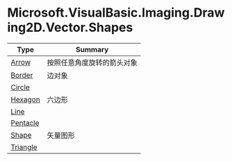 ﻿
# Microsoft.VisualBasic.Imaging.Drawing2D.Vector.Shapes

|Type|Summary|
|----|-------|
|[Arrow](./Arrow.md)|按照任意角度旋转的箭头对象|
|[Border](./Border.md)|边对象|
|[Circle](./Circle.md)||
|[Hexagon](./Hexagon.md)|六边形|
|[Line](./Line.md)||
|[Pentacle](./Pentacle.md)||
|[Shape](./Shape.md)|矢量图形|
|[Triangle](./Triangle.md)||

